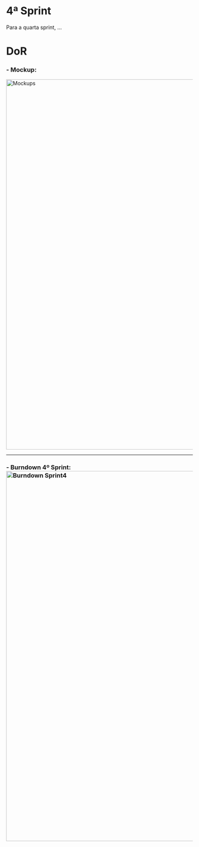 
# 4ª Sprint
Para a quarta sprint, ...


# DoR

<h3>- Mockup: </h3>

<img src="" alt="Mockups" width="1000">
                                                                      
                                                                                                                                                               
<hr>                                                                              


<h3>- Burndown 4º Sprint: <br>
<img src="" alt="Burndown Sprint4" width="1000">
